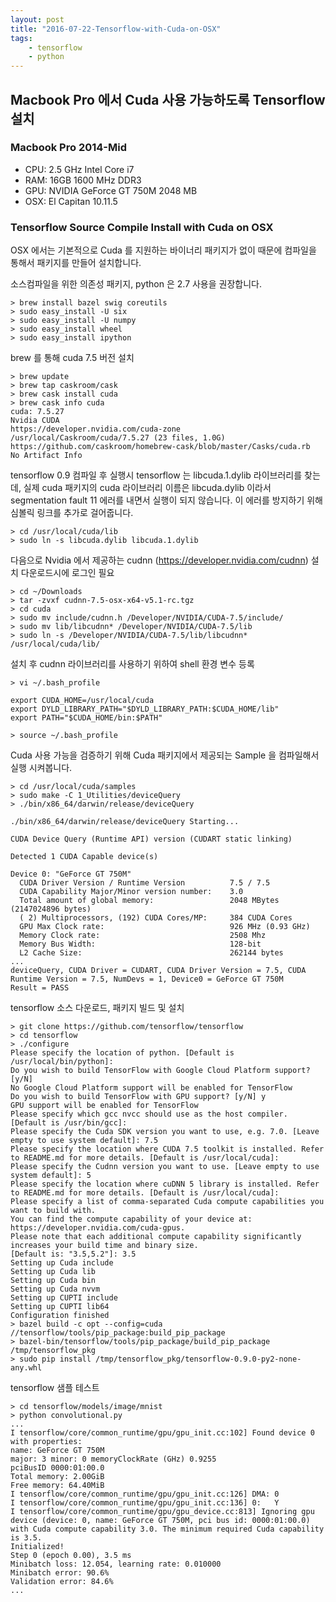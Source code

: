 ```yaml
---
layout: post
title: "2016-07-22-Tensorflow-with-Cuda-on-OSX"
tags:
    - tensorflow
    - python
---
```


## Macbook Pro 에서 Cuda 사용 가능하도록 Tensorflow 설치

### Macbook Pro 2014-Mid
* CPU: 2.5 GHz Intel Core i7
* RAM: 16GB 1600 MHz DDR3
* GPU: NVIDIA GeForce GT 750M 2048 MB
* OSX: El Capitan 10.11.5

### Tensorflow Source Compile Install with Cuda on OSX
OSX 에서는 기본적으로 Cuda 를 지원하는 바이너리 패키지가 없이 때문에 컴파일을 통해서 패키지를 만들어 설치합니다.

소스컴파일을 위한 의존성 패키지, python 은 2.7 사용을 권장합니다.

```
> brew install bazel swig coreutils
> sudo easy_install -U six
> sudo easy_install -U numpy
> sudo easy_install wheel
> sudo easy_install ipython
```

brew 를 통해 cuda 7.5 버전 설치

```
> brew update
> brew tap caskroom/cask
> brew cask install cuda
> brew cask info cuda
cuda: 7.5.27
Nvidia CUDA
https://developer.nvidia.com/cuda-zone
/usr/local/Caskroom/cuda/7.5.27 (23 files, 1.0G)
https://github.com/caskroom/homebrew-cask/blob/master/Casks/cuda.rb
No Artifact Info
```

tensorflow 0.9 컴파일 후 실행시 tensorflow 는 libcuda.1.dylib 라이브러리를 찾는데, 실제 cuda 패키지의 cuda 라이브러리 이름은 libcuda.dylib 이라서 segmentation fault 11 에러를 내면서 실행이 되지 않습니다. 이 에러를 방지하기 위해 심볼릭 링크를 추가로 걸어줍니다.

```
> cd /usr/local/cuda/lib
> sudo ln -s libcuda.dylib libcuda.1.dylib
```

다음으로 Nvidia 에서 제공하는 cudnn (https://developer.nvidia.com/cudnn) 설치
다운로드시에 로그인 필요

```
> cd ~/Downloads
> tar -zvxf cudnn-7.5-osx-x64-v5.1-rc.tgz
> cd cuda
> sudo mv include/cudnn.h /Developer/NVIDIA/CUDA-7.5/include/
> sudo mv lib/libcudnn* /Developer/NVIDIA/CUDA-7.5/lib
> sudo ln -s /Developer/NVIDIA/CUDA-7.5/lib/libcudnn* /usr/local/cuda/lib/
```

설치 후 cudnn 라이브러리를 사용하기 위하여 shell 환경 변수 등록

```
> vi ~/.bash_profile

export CUDA_HOME=/usr/local/cuda
export DYLD_LIBRARY_PATH="$DYLD_LIBRARY_PATH:$CUDA_HOME/lib"
export PATH="$CUDA_HOME/bin:$PATH"

> source ~/.bash_profile
```

Cuda 사용 가능을 검증하기 위해 Cuda 패키지에서 제공되는 Sample 을 컴파일해서 실행 시켜봅니다.

```
> cd /usr/local/cuda/samples
> sudo make -C 1_Utilities/deviceQuery
> ./bin/x86_64/darwin/release/deviceQuery

./bin/x86_64/darwin/release/deviceQuery Starting...

CUDA Device Query (Runtime API) version (CUDART static linking)

Detected 1 CUDA Capable device(s)

Device 0: "GeForce GT 750M"
  CUDA Driver Version / Runtime Version          7.5 / 7.5
  CUDA Capability Major/Minor version number:    3.0
  Total amount of global memory:                 2048 MBytes (2147024896 bytes)
  ( 2) Multiprocessors, (192) CUDA Cores/MP:     384 CUDA Cores
  GPU Max Clock rate:                            926 MHz (0.93 GHz)
  Memory Clock rate:                             2508 Mhz
  Memory Bus Width:                              128-bit
  L2 Cache Size:                                 262144 bytes
...
deviceQuery, CUDA Driver = CUDART, CUDA Driver Version = 7.5, CUDA Runtime Version = 7.5, NumDevs = 1, Device0 = GeForce GT 750M
Result = PASS
```

tensorflow 소스 다운로드, 패키지 빌드 및 설치

```
> git clone https://github.com/tensorflow/tensorflow
> cd tensorflow
> ./configure
Please specify the location of python. [Default is /usr/local/bin/python]:
Do you wish to build TensorFlow with Google Cloud Platform support? [y/N]
No Google Cloud Platform support will be enabled for TensorFlow
Do you wish to build TensorFlow with GPU support? [y/N] y
GPU support will be enabled for TensorFlow
Please specify which gcc nvcc should use as the host compiler. [Default is /usr/bin/gcc]:
Please specify the Cuda SDK version you want to use, e.g. 7.0. [Leave empty to use system default]: 7.5
Please specify the location where CUDA 7.5 toolkit is installed. Refer to README.md for more details. [Default is /usr/local/cuda]:
Please specify the Cudnn version you want to use. [Leave empty to use system default]: 5
Please specify the location where cuDNN 5 library is installed. Refer to README.md for more details. [Default is /usr/local/cuda]:
Please specify a list of comma-separated Cuda compute capabilities you want to build with.
You can find the compute capability of your device at: https://developer.nvidia.com/cuda-gpus.
Please note that each additional compute capability significantly increases your build time and binary size.
[Default is: "3.5,5.2"]: 3.5
Setting up Cuda include
Setting up Cuda lib
Setting up Cuda bin
Setting up Cuda nvvm
Setting up CUPTI include
Setting up CUPTI lib64
Configuration finished
> bazel build -c opt --config=cuda //tensorflow/tools/pip_package:build_pip_package
> bazel-bin/tensorflow/tools/pip_package/build_pip_package /tmp/tensorflow_pkg
> sudo pip install /tmp/tensorflow_pkg/tensorflow-0.9.0-py2-none-any.whl
```

tensorflow 샘플 테스트

```
> cd tensorflow/models/image/mnist
> python convolutional.py
...
I tensorflow/core/common_runtime/gpu/gpu_init.cc:102] Found device 0 with properties:
name: GeForce GT 750M
major: 3 minor: 0 memoryClockRate (GHz) 0.9255
pciBusID 0000:01:00.0
Total memory: 2.00GiB
Free memory: 64.40MiB
I tensorflow/core/common_runtime/gpu/gpu_init.cc:126] DMA: 0
I tensorflow/core/common_runtime/gpu/gpu_init.cc:136] 0:   Y
I tensorflow/core/common_runtime/gpu/gpu_device.cc:813] Ignoring gpu device (device: 0, name: GeForce GT 750M, pci bus id: 0000:01:00.0) with Cuda compute capability 3.0. The minimum required Cuda capability is 3.5.
Initialized!
Step 0 (epoch 0.00), 3.5 ms
Minibatch loss: 12.054, learning rate: 0.010000
Minibatch error: 90.6%
Validation error: 84.6%
...
```
